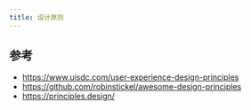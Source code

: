 ```yaml
---
title: 设计原则
---
```



## 参考

- https://www.uisdc.com/user-experience-design-principles
- https://github.com/robinstickel/awesome-design-principles
- https://principles.design/
